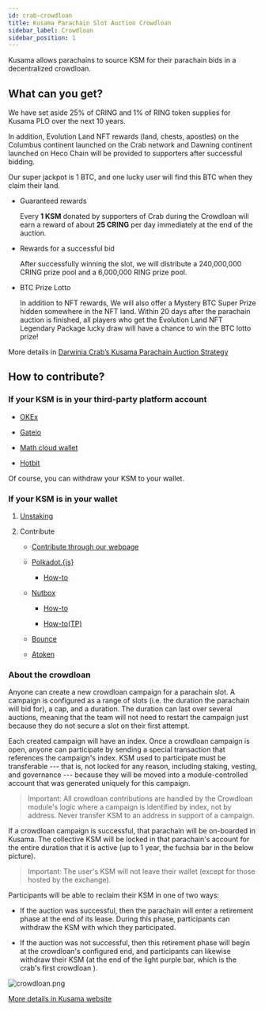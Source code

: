 ```yaml
---
id: crab-crowdloan
title: Kusama Parachain Slot Auction Crowdloan
sidebar_label: Crowdloan
sidebar_position: 1
---
```


Kusama allows parachains to source KSM for their parachain bids in a decentralized crowdloan.

## What can you get?

We have set aside 25% of CRING and 1% of RING token supplies for Kusama PLO over the next 10 years.

In addition, Evolution Land NFT rewards (land, chests, apostles) on the Columbus continent launched on the Crab network and Dawning continent launched on Heco Chain will be provided to supporters after successful bidding.

Our super jackpot is 1 BTC, and one lucky user will find this BTC when they claim their land.

* Guaranteed rewards

  Every **1 KSM** donated by supporters of Crab during the Crowdloan will earn a reward of about **25 CRING** per day immediately at the end of the auction.

* Rewards for a successful bid

  After successfully winning the slot, we will distribute a 240,000,000 CRING prize pool and a 6,000,000 RING prize pool.

* BTC Prize Lotto

  In addition to NFT rewards, We will also offer a Mystery BTC Super Prize hidden somewhere in the NFT land. Within 20 days after the parachain auction is finished, all players who get the Evolution Land NFT Legendary Package lucky draw will have a chance to win the BTC lotto prize!

More details in [Darwinia Crab’s Kusama Parachain Auction Strategy](https://darwinianetwork.medium.com/darwinia-crabs-kusama-parachain-auction-strategy-3f37cbfdfe4)

## How to contribute?

### If your KSM is in your third-party platform account

* [OKEx](./crab-crowdloan-howto-okex.md)

* [Gateio](./crab-crowdloan-howto-gateio.md)

* [Math cloud wallet](./crab-crowdloan-howto-math.md)

* [Hotbit](./crab-crowdloan-howto-hotbit.md)

Of course, you can withdraw your KSM to your wallet.

### If your KSM is in your wallet

1. [Unstaking](./crab-crowdloan-howto-unstaking.md)

2. Contribute

    * [Contribute through our webpage](https://crab.network/plo)

    * [Polkadot.{js}](https://polkadot.js.org/apps/?rpc=wss%3A%2F%2Fkusama-rpc.polkadot.io#/parachains/crowdloan)

    	* [How-to](./crab-crowdloan-howto-polkadotjs.md)

    * [Nutbox](https://polkadot.nutbox.io/#/crowdloan/kusama/parachain/2006)

    	* [How-to](https://www.notion.so/Crab-Slot-Auction-7710b022aa8647cca7d782ab90f2aa05)

    	* [How-to(TP)](https://www.notion.so/Crab-Slot-Auction-TP-b62746eb90684d6c8ff96f2e83bb3622)

    * [Bounce](https://ksm.bounce.finance/#/)

    * [Atoken](https://atoken-plo.biliangwang.com/plo)


### About the crowdloan

Anyone can create a new crowdloan campaign for a parachain slot. A campaign is configured as a range of slots (i.e. the duration the parachain will bid for), a cap, and a duration. The duration can last over several auctions, meaning that the team will not need to restart the campaign just because they do not secure a slot on their first attempt.

Each created campaign will have an index. Once a crowdloan campaign is open, anyone can participate by sending a special transaction that references the campaign's index. KSM used to participate must be transferable --- that is, not locked for any reason, including staking, vesting, and governance --- because they will be moved into a module-controlled account that was generated uniquely for this campaign.

> Important: All crowdloan contributions are handled by the Crowdloan module's logic where a campaign is identified by index, not by address. Never transfer KSM to an address in support of a campaign.

If a crowdloan campaign is successful, that parachain will be on-boarded in Kusama. The collective KSM will be locked in that parachain's account for the entire duration that it is active (up to 1 year, the fuchsia bar in the below picture).

> Important: The user's KSM will not leave their wallet (except for those hosted by the exchange). 

Participants will be able to reclaim their KSM in one of two ways:

- If the auction was successful, then the parachain will enter a retirement phase at the end of its lease. During this phase, participants can withdraw the KSM with which they participated.

- If the auction was not successful, then this retirement phase will begin at the crowdloan's configured end, and participants can likewise withdraw their KSM (at the end of the light purple bar, which is the crab's first crowdloan ).

![crowdloan.png](../assets/crowdloan/crowdloan.png)

[More details in Kusama website](https://kusama.network/auctions)

